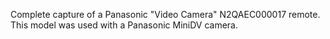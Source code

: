 Complete capture of a Panasonic "Video Camera" N2QAEC000017 remote.  This model was used with a Panasonic MiniDV camera.
